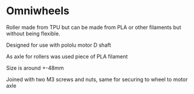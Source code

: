 # Omniwheels

Roller made from TPU but can be made from PLA or other filaments but without being flexible. 

Designed for use with pololu motor D shaft

As axle for rollers was used piece of PLA filament

Size is around +-48mm

Joined with two M3 screws and nuts, same for securing to wheel to motor axle